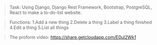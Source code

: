 >Task: Using Django, Django Rest Framework, Bootstrap, PostgreSQL, React to make a to-do-list website.

>Functions:
>1.Add a new thing
>2.Delete a thing
>3.Label a thing finished
>4.Edit a thing
>5.List all things

>The proform video:
https://share.getcloudapp.com/E0ul2Wk1
